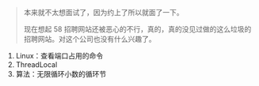 > 本来就不太想面试了，因为约上了所以就面了一下。
>
> 现在想起 58 招聘网站还被恶心的不行，真的，真的没见过做的这么垃圾的招聘网站。对这个公司也没有什么兴趣了。

1. Linux：查看端口占用的命令
2. ThreadLocal
3. 算法：无限循环小数的循环节